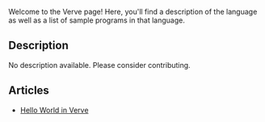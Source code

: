 Welcome to the Verve page! Here, you'll find a description of the language as well as a list of sample programs in that language.

## Description

No description available. Please consider contributing.

## Articles

- [Hello World in Verve](https://sampleprograms.io/projects/hello-world/verve)